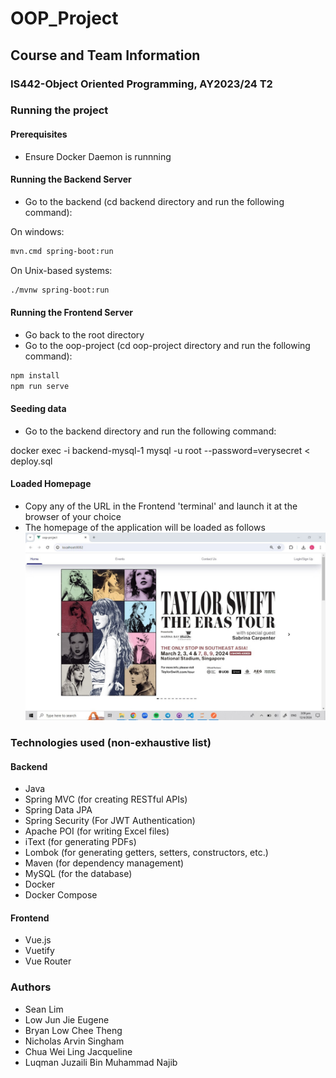 # OOP_Project

## Course and Team Information
### IS442-Object Oriented Programming, AY2023/24 T2


### Running the project
#### Prerequisites
- Ensure Docker Daemon is runnning

#### Running the Backend Server
- Go to the backend (cd backend directory and run the following command):

On windows:
```sh
mvn.cmd spring-boot:run
```

On Unix-based systems:
```sh
./mvnw spring-boot:run
```
#### Running the Frontend Server
- Go back to the root directory
- Go to the oop-project (cd oop-project directory and run the following command):

```sh
npm install
npm run serve
```

#### Seeding data
- Go to the backend directory and run the following command:

docker exec -i backend-mysql-1  mysql -u root --password=verysecret < deploy.sql

#### Loaded Homepage
- Copy any of the URL in the Frontend 'terminal' and launch it at the browser of your choice
- The homepage of the application will be loaded as follows
![alt text](https://github.com/eugenelow13/OOP_Project/blob/main/screenshots/homepage.jpg)

### Technologies used (non-exhaustive list)
#### Backend
- Java
- Spring MVC (for creating RESTful APIs)
- Spring Data JPA
- Spring Security (For JWT Authentication)
- Apache POI (for writing Excel files)
- iText (for generating PDFs)
- Lombok (for generating getters, setters, constructors, etc.)
- Maven (for dependency management)
- MySQL (for the database)
- Docker
- Docker Compose

#### Frontend
- Vue.js
- Vuetify
- Vue Router

### Authors
- Sean Lim
- Low Jun Jie Eugene
- Bryan Low Chee Theng
- Nicholas Arvin Singham
- Chua Wei Ling Jacqueline
- Luqman Juzaili Bin Muhammad Najib
